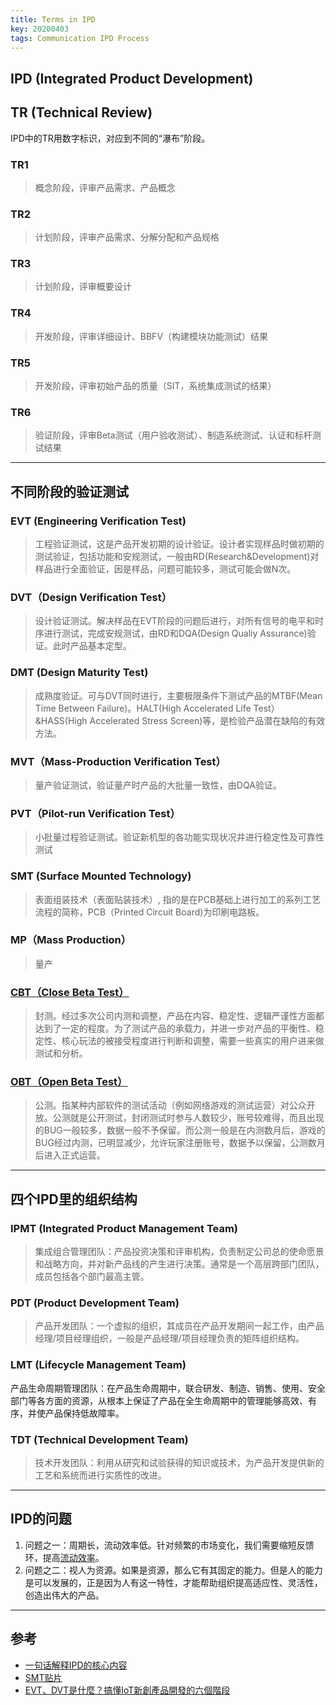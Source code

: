 ```yaml
---
title: Terms in IPD
key: 20200403
tags: Communication IPD Process
---
```


## IPD (Integrated Product Development)

## TR (Technical Review)

IPD中的TR用数字标识，对应到不同的“瀑布”阶段。

<!--more-->

### TR1 

> 概念阶段，评审产品需求、产品概念

### TR2

> 计划阶段，评审产品需求、分解分配和产品规格

### TR3

> 计划阶段，评审概要设计

### TR4

> 开发阶段，评审详细设计、BBFV（构建模块功能测试）结果

### TR5

> 开发阶段，评审初始产品的质量（SIT，系统集成测试的结果）

### TR6

> 验证阶段，评审Beta测试（用户验收测试）、制造系统测试、认证和标杆测试结果

---

## 不同阶段的验证测试

### EVT (Engineering Verification Test)

> 工程验证测试，这是产品开发初期的设计验证。设计者实现样品时做初期的测试验证，包括功能和安规测试，一般由RD(Research&Development)对样品进行全面验证，因是样品，问题可能较多，测试可能会做N次。

### DVT（Design Verification Test）

> 设计验证测试。解决样品在EVT阶段的问题后进行，对所有信号的电平和时序进行测试，完成安规测试，由RD和DQA(Design Qualiy Assurance)验证。此时产品基本定型。

### DMT (Design Maturity Test)

> 成熟度验证。可与DVT同时进行，主要极限条件下测试产品的MTBF(Mean Time Between Failure)。HALT(High Accelerated Life Test）&HASS(High Accelerated Stress Screen)等，是检验产品潜在缺陷的有效方法。

### MVT（Mass-Production Verification Test）

> 量产验证测试，验证量产时产品的大批量一致性，由DQA验证。

### PVT（Pilot-run Verification Test）

> 小批量过程验证测试。验证新机型的各功能实现状况并进行稳定性及可靠性测试

### SMT (Surface Mounted Technology)

> 表面组装技术（表面贴装技术）, 指的是在PCB基础上进行加工的系列工艺流程的简称，PCB（Printed Circuit Board)为印刷电路板。

### MP（Mass Production）

> 量产

### [CBT（Close Beta Test）](https://baike.baidu.com/item/封闭测试)

> 封测。经过多次公司内测和调整，产品在内容、稳定性、逻辑严谨性方面都达到了一定的程度。为了测试产品的承载力，并进一步对产品的平衡性、稳定性、核心玩法的被接受程度进行判断和调整，需要一些真实的用户进来做测试和分析。

### [OBT（Open Beta Test）](https://baike.baidu.com/item/公开测试/7026970?fromtitle=公测&fromid=8480446)

> 公测。指某种内部软件的测试活动（例如网络游戏的测试运营）对公众开放。公测就是公开测试，封闭测试时参与人数较少，账号较难得，而且出现的BUG一般较多，数据一般不予保留。而公测一般是在内测数月后，游戏的BUG经过内测，已明显减少，允许玩家注册账号，数据予以保留，公测数月后进入正式运营。

---

## 四个IPD里的组织结构

### IPMT (Integrated Product Management Team)

> 集成组合管理团队：产品投资决策和评审机构，负责制定公司总的使命愿景和战略方向，并对新产品线的产生进行决策。通常是一个高层跨部门团队，成员包括各个部门最高主管。

### PDT (Product Development Team)

> 产品开发团队：一个虚拟的组织，其成员在产品开发期间一起工作，由产品经理/项目经理组织，一般是产品经理/项目经理负责的矩阵组织结构。

### LMT (Lifecycle Management Team)

产品生命周期管理团队：在产品生命周期中，联合研发、制造、销售、使用、安全部门等各方面的资源，从根本上保证了产品在全生命周期中的管理能够高效、有序，并使产品保持低故障率。

### TDT (Technical Development Team)

> 技术开发团队：利用从研究和试验获得的知识或技术，为产品开发提供新的工艺和系统而进行实质性的改进。

---

## IPD的问题

1. 问题之一：周期长，流动效率低。针对频繁的市场变化，我们需要缩短反馈环，提高[流动效率](https://www.jrothman.com/mpd/agile/2015/09/resource-efficiency-vs-flow-efficiency-part-1-seeing-your-system/)。
1. 问题之二：视人为资源。如果是资源，那么它有其固定的能力。但是人的能力是可以发展的，正是因为人有这一特性，才能帮助组织提高适应性、灵活性，创造出伟大的产品。

---

## 参考

* [一句话解释IPD的核心内容](https://www.jianshu.com/p/cd04d7de2413)
* [SMT贴片](https://baike.baidu.com/item/SMT贴片/10112579)
* [EVT、DVT是什麼？搞懂IoT新創產品開發的六個階段](https://mag.addmaker.tw/2019/11/15/evt、dvt是什麼？搞懂iot-新創產品開發的六個階段/)